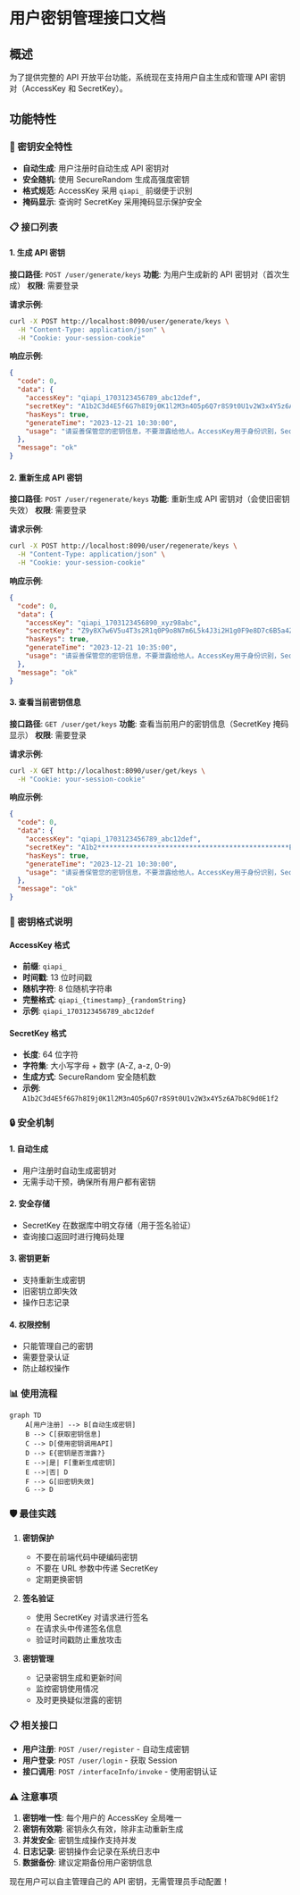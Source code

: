 # 用户密钥管理接口文档

## 概述
为了提供完整的 API 开放平台功能，系统现在支持用户自主生成和管理 API 密钥对（AccessKey 和 SecretKey）。

## 功能特性

### 🔐 密钥安全特性
- **自动生成**: 用户注册时自动生成 API 密钥对
- **安全随机**: 使用 SecureRandom 生成高强度密钥
- **格式规范**: AccessKey 采用 `qiapi_` 前缀便于识别
- **掩码显示**: 查询时 SecretKey 采用掩码显示保护安全

### 📋 接口列表

#### 1. 生成 API 密钥
**接口路径**: `POST /user/generate/keys`
**功能**: 为用户生成新的 API 密钥对（首次生成）
**权限**: 需要登录

**请求示例**:
```bash
curl -X POST http://localhost:8090/user/generate/keys \
  -H "Content-Type: application/json" \
  -H "Cookie: your-session-cookie"
```

**响应示例**:
```json
{
  "code": 0,
  "data": {
    "accessKey": "qiapi_1703123456789_abc12def",
    "secretKey": "A1b2C3d4E5f6G7h8I9j0K1l2M3n4O5p6Q7r8S9t0U1v2W3x4Y5z6A7b8C9d0E1f2",
    "hasKeys": true,
    "generateTime": "2023-12-21 10:30:00",
    "usage": "请妥善保管您的密钥信息，不要泄露给他人。AccessKey用于身份识别，SecretKey用于签名验证。"
  },
  "message": "ok"
}
```

#### 2. 重新生成 API 密钥
**接口路径**: `POST /user/regenerate/keys`
**功能**: 重新生成 API 密钥对（会使旧密钥失效）
**权限**: 需要登录

**请求示例**:
```bash
curl -X POST http://localhost:8090/user/regenerate/keys \
  -H "Content-Type: application/json" \
  -H "Cookie: your-session-cookie"
```

**响应示例**:
```json
{
  "code": 0,
  "data": {
    "accessKey": "qiapi_1703123456890_xyz98abc",
    "secretKey": "Z9y8X7w6V5u4T3s2R1q0P9o8N7m6L5k4J3i2H1g0F9e8D7c6B5a4Z3y2X1w0V9u8",
    "hasKeys": true,
    "generateTime": "2023-12-21 10:35:00",
    "usage": "请妥善保管您的密钥信息，不要泄露给他人。AccessKey用于身份识别，SecretKey用于签名验证。"
  },
  "message": "ok"
}
```

#### 3. 查看当前密钥信息
**接口路径**: `GET /user/get/keys`
**功能**: 查看当前用户的密钥信息（SecretKey 掩码显示）
**权限**: 需要登录

**请求示例**:
```bash
curl -X GET http://localhost:8090/user/get/keys \
  -H "Cookie: your-session-cookie"
```

**响应示例**:
```json
{
  "code": 0,
  "data": {
    "accessKey": "qiapi_1703123456789_abc12def",
    "secretKey": "A1b2************************************************E1f2",
    "hasKeys": true,
    "generateTime": "2023-12-21 10:30:00",
    "usage": "请妥善保管您的密钥信息，不要泄露给他人。AccessKey用于身份识别，SecretKey用于签名验证。"
  },
  "message": "ok"
}
```

### 📝 密钥格式说明

#### AccessKey 格式
- **前缀**: `qiapi_`
- **时间戳**: 13 位时间戳
- **随机字符**: 8 位随机字符串
- **完整格式**: `qiapi_{timestamp}_{randomString}`
- **示例**: `qiapi_1703123456789_abc12def`

#### SecretKey 格式
- **长度**: 64 位字符
- **字符集**: 大小写字母 + 数字 (A-Z, a-z, 0-9)
- **生成方式**: SecureRandom 安全随机数
- **示例**: `A1b2C3d4E5f6G7h8I9j0K1l2M3n4O5p6Q7r8S9t0U1v2W3x4Y5z6A7b8C9d0E1f2`

### 🔒 安全机制

#### 1. 自动生成
- 用户注册时自动生成密钥对
- 无需手动干预，确保所有用户都有密钥

#### 2. 安全存储
- SecretKey 在数据库中明文存储（用于签名验证）
- 查询接口返回时进行掩码处理

#### 3. 密钥更新
- 支持重新生成密钥
- 旧密钥立即失效
- 操作日志记录

#### 4. 权限控制
- 只能管理自己的密钥
- 需要登录认证
- 防止越权操作

### 📊 使用流程

```mermaid
graph TD
    A[用户注册] --> B[自动生成密钥]
    B --> C[获取密钥信息]
    C --> D[使用密钥调用API]
    D --> E{密钥是否泄露?}
    E -->|是| F[重新生成密钥]
    E -->|否| D
    F --> G[旧密钥失效]
    G --> D
```

### 🛡️ 最佳实践

1. **密钥保护**
   - 不要在前端代码中硬编码密钥
   - 不要在 URL 参数中传递 SecretKey
   - 定期更换密钥

2. **签名验证**
   - 使用 SecretKey 对请求进行签名
   - 在请求头中传递签名信息
   - 验证时间戳防止重放攻击

3. **密钥管理**
   - 记录密钥生成和更新时间
   - 监控密钥使用情况
   - 及时更换疑似泄露的密钥

### 📋 相关接口

- **用户注册**: `POST /user/register` - 自动生成密钥
- **用户登录**: `POST /user/login` - 获取 Session
- **接口调用**: `POST /interfaceInfo/invoke` - 使用密钥认证

### ⚠️ 注意事项

1. **密钥唯一性**: 每个用户的 AccessKey 全局唯一
2. **密钥有效期**: 密钥永久有效，除非主动重新生成
3. **并发安全**: 密钥生成操作支持并发
4. **日志记录**: 密钥操作会记录在系统日志中
5. **数据备份**: 建议定期备份用户密钥信息

现在用户可以自主管理自己的 API 密钥，无需管理员手动配置！
